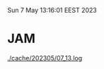 Sun  7 May 13:16:01 EEST 2023
# JAM
<a href='./cache/202305/07_13.log'>./cache/202305/07_13.log</a>
